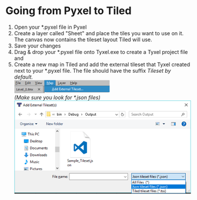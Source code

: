 # Going from Pyxel to Tiled

1. Open your *.pyxel file in Pyxel
2. Create a layer called "Sheet" and place the tiles you want to use on it. The canvas now contains the tileset layout Tiled will use.
3. Save your changes
4. Drag & drop your *.pyxel file onto Tyxel.exe to create a Tyxel project file and 
5. Create a new map in Tiled and add the external tileset that Tyxel created next to your *.pyxel file. The file should have the suffix _Tileset by default._  
![](./Images/add_external_tileset_menu.png)  
*(Make sure you look for \*.json files)*  
![](./Images/add_external_tileset_dialog.png)
